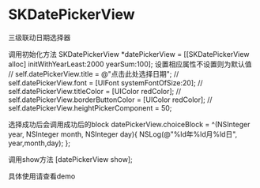# SKDatePickerView
三级联动日期选择器

调用初始化方法
SKDatePickerView *datePickerView = [[SKDatePickerView alloc] initWithYearLeast:2000 yearSum:100];
设置相应属性不设置则为默认值
//    self.datePickerView.title = @"点击此处选择日期";
//    self.datePickerView.font = [UIFont systemFontOfSize:20];
//    self.datePickerView.titleColor = [UIColor redColor];
//    self.datePickerView.borderButtonColor = [UIColor redColor];
//    self.datePickerView.heightPickerComponent = 50;

选择成功后会调用成功后的block
datePickerView.choiceBlock = ^(NSInteger year, NSInteger month, NSInteger day){
NSLog(@"%ld年%ld月%ld日", year,month,day);
};

调用show方法
[datePickerView show];

具体使用请查看demo

